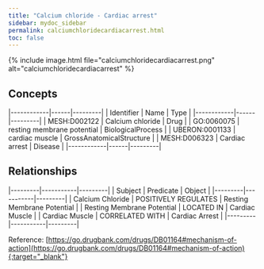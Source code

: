 ```yaml
---
title: "Calcium chloride - Cardiac arrest"
sidebar: mydoc_sidebar
permalink: calciumchloridecardiacarrest.html
toc: false 
---
```


{% include image.html file="calciumchloridecardiacarrest.png" alt="calciumchloridecardiacarrest" %}

## Concepts

|------------|------|---------|
| Identifier | Name | Type    |
|------------|------|---------|
| MESH:D002122 | Calcium chloride | Drug |
| GO:0060075 | resting membrane potential | BiologicalProcess |
| UBERON:0001133 | cardiac muscle | GrossAnatomicalStructure |
| MESH:D006323 | Cardiac arrest | Disease |
|------------|------|---------|

## Relationships

|---------|-----------|---------|
| Subject | Predicate | Object  |
|---------|-----------|---------|
| Calcium Chloride | POSITIVELY REGULATES | Resting Membrane Potential |
| Resting Membrane Potential | LOCATED IN | Cardiac Muscle |
| Cardiac Muscle | CORRELATED WITH | Cardiac Arrest |
|---------|-----------|---------|

Reference: [https://go.drugbank.com/drugs/DB01164#mechanism-of-action](https://go.drugbank.com/drugs/DB01164#mechanism-of-action){:target="_blank"}